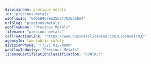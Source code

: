 ```yaml
---
displayname: precious-metals
id: "precious-metals"
webflowId: "640b8467ee255a77836ba0e4"
urlSlug: "precious-metals"
webflowName: "Precious Metals"
filename: "precious-metals"
callToActionLink: "https://www.businesslicenses.com/Licenses/NJ/"
agencyId: law-public-safety
divisionPhone: "(732) 815-4840"
webflowIndustry: "Precious Metals"
licenseCertificationClassification: "CONTACT"
---
```

